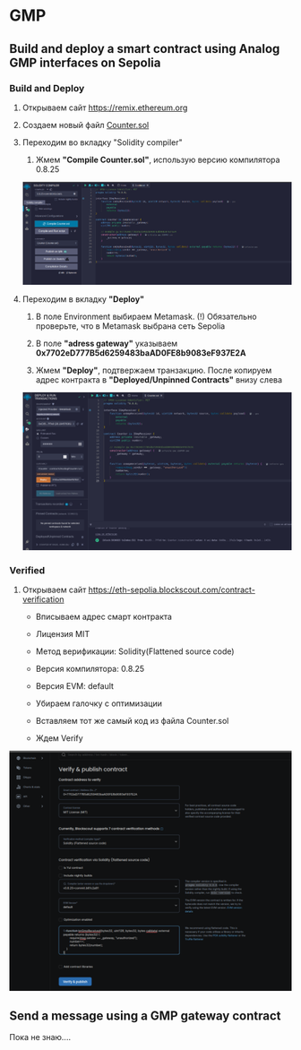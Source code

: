 # GMP

## Build and deploy a smart contract using Analog GMP interfaces on Sepolia 

### Build and Deploy

1. Открываем сайт https://remix.ethereum.org

2. Создаем новый файл [Counter.sol](https://github.com/madest92/analog-testnet/blob/main/gmp/Counter.sol)

3. Переходим во вкладку "Solidity compiler"

    1. Жмем **"Compile Counter.sol"**, использую версию компилятора 0.8.25

    ![plot](img/remixCreate.png)

4. Переходим в вкладку **"Deploy"**

    1. В поле Environment выбираем Metamask. (!) Обязательно проверьте, что в Metamask выбрана сеть Sepolia

    2. В поле **"adress gateway"** указываем **0x7702eD777B5d6259483baAD0FE8b9083eF937E2A** 

    3. Жмем **"Deploy"**, подтвержаем транзакцию. После копируем адрес контракта в **"Deployed/Unpinned Contracts"** внизу слева

    ![plot](img/remixDeploy.png)

### Verified

1. Открываем сайт https://eth-sepolia.blockscout.com/contract-verification

    * Вписываем адрес смарт контракта

    * Лицензия MIT

    * Метод верификации: Solidity(Flattened source code)

    * Версия компилятора: 0.8.25

    * Версия EVM: default

    * Убираем галочку с оптимизации

    * Вставляем тот же самый код из файла Counter.sol

    * Ждем Verify

![plot](./img/blockscout.png)

## Send a message using a GMP gateway contract

Пока не знаю....
